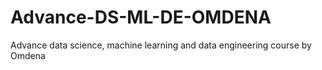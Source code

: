 # Advance-DS-ML-DE-OMDENA
Advance data science, machine learning and data engineering course by Omdena
